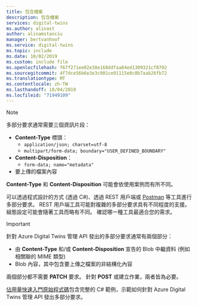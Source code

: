 ```yaml
---
title: 包含檔案
description: 包含檔案
services: digital-twins
ms.author: alinast
author: alinamstanciu
manager: bertvanhoof
ms.service: digital-twins
ms.topic: include
ms.date: 10/02/2019
ms.custom: include file
ms.openlocfilehash: f67f271ee02e38e168ddfaa84ed1309321cf8702
ms.sourcegitcommit: 4f7dce56b6e3e3c901ce91115e0c8b7aab26fb72
ms.translationtype: MT
ms.contentlocale: zh-TW
ms.lasthandoff: 10/04/2019
ms.locfileid: "71949109"
---
```

> [!NOTE]
> 多部分要求通常需要三個資訊片段：
> * **Content-Type** 標頭：
>   * `application/json; charset=utf-8`
>   * `multipart/form-data; boundary="USER_DEFINED_BOUNDARY"`
> * **Content-Disposition**：
>   * `form-data; name="metadata"`
> * 要上傳的檔案內容
>
> **Content-Type** 和 **Content-Disposition** 可能會依使用案例而有所不同。

可以透過程式設計的方式 (透過 C#)、透過 REST 用戶端或 [Postman](https://docs.microsoft.com/azure/digital-twins/how-to-configure-postman#make-a-multipart-post-request) 等工具進行多部分要求。 REST 用戶端工具可能對複雜的多部分要求具有不同程度的支援。 組態設定可能會隨著工具而略有不同。 確認哪一種工具最適合您的需求。

> [!IMPORTANT]
> 針對 Azure Digital Twins 管理 API 發出的多部分要求通常有兩個部分：
> * 由 **Content-Type** 和/或 **Content-Disposition** 宣告的 Blob 中繼資料 (例如相關聯的 MIME 類型)
> * Blob 內容，其中包含要上傳之檔案的非結構化內容
>
> 兩個部分都不需要 **PATCH** 要求。 針對 **POST** 或建立作業，兩者皆為必要。

[佔用量快速入門原始程式碼](https://github.com/Azure-Samples/digital-twins-samples-csharp/blob/master/occupancy-quickstart/src/api/update.cs)包含完整的 C# 範例，示範如何針對 Azure Digital Twins 管理 API 發出多部分要求。